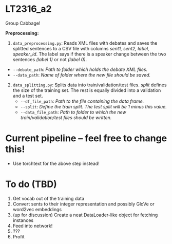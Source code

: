 # LT2316_a2
Group Cabbage!

**Preprocessing:**

1.  `data_preprocessing.py`: Reads XML files with debates and saves the splitted sentences to a CSV file with columns *sent1, sent2, label, speaker_id*. The label says if there is a speaker change between the two sentences *(label 1)* or not *(label 0)*.
   - `--debate_path`: *Path to folder which holds the debate XML files.*
   - `--data_path`: *Name of folder where the new file should be saved.*
2. `data_splitting.py`: Splits data into train/validation/test files. *split* defines the size of the training set. The rest is equally divided into a validation and a test set.
   - `--df_file_path`: *Path to the file containing the data frame.*
   - `--split`: *Define the train split. The test split will be 1 minus this value.*
   - `--data_file_path`: *Path to folder to which the new train/validation/test files should be written.*





# Current pipeline – feel free to change this!

* Use torchtext for the above step instead!

# To do (TBD)
1. Get vocab out of the training data
2. Convert sents to their integer representation and possibly GloVe or word2vec embeddings
3. (up for discussion) Create a neat DataLoader-like object for fetching instances
4. Feed into network!
5. ???
6. Profit
